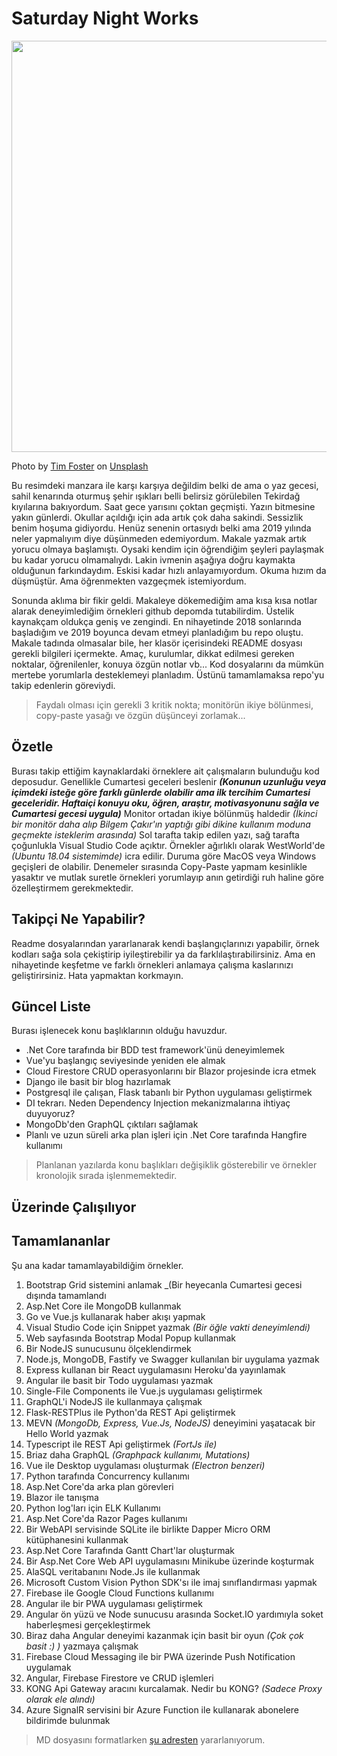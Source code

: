 # Saturday Night Works

<img src="tim-foster-387975-unsplash.jpg" width="1024" height="658">

Photo by [Tim Foster](https://unsplash.com/@timberfoster) on [Unsplash](https://unsplash.com/)

Bu resimdeki manzara ile karşı karşıya değildim belki de ama o yaz gecesi, sahil kenarında oturmuş şehir ışıkları belli belirsiz görülebilen Tekirdağ kıyılarına bakıyordum. Saat gece yarısını çoktan geçmişti. Yazın bitmesine yakın günlerdi. Okullar açıldığı için ada artık çok daha sakindi. Sessizlik benim hoşuma gidiyordu. Henüz senenin ortasıydı belki ama 2019 yılında neler yapmalıyım diye düşünmeden edemiyordum. Makale yazmak artık yorucu olmaya başlamıştı. Oysaki kendim için öğrendiğim şeyleri paylaşmak bu kadar yorucu olmamalıydı. Lakin ivmenin aşağıya doğru kaymakta olduğunun farkındaydım. Eskisi kadar hızlı anlayamıyordum. Okuma hızım da düşmüştür. Ama öğrenmekten vazgeçmek istemiyordum. 

Sonunda aklıma bir fikir geldi. Makaleye dökemediğim ama kısa kısa notlar alarak deneyimlediğim örnekleri github depomda tutabilirdim. Üstelik kaynakçam oldukça geniş ve zengindi. En nihayetinde 2018 sonlarında başladığım ve 2019 boyunca devam etmeyi planladığım bu repo oluştu. Makale tadında olmasalar bile, her klasör içerisindeki README dosyası gerekli bilgileri içermekte. Amaç, kurulumlar, dikkat edilmesi gereken noktalar, öğrenilenler, konuya özgün notlar vb... Kod dosyalarını da mümkün mertebe yorumlarla desteklemeyi planladım. Üstünü tamamlamaksa repo'yu takip edenlerin göreviydi.

>Faydalı olması için gerekli 3 kritik nokta; monitörün ikiye bölünmesi, copy-paste yasağı ve özgün düşünceyi zorlamak...

## Özetle

Burası takip ettiğim kaynaklardaki örneklere ait çalışmaların bulunduğu kod deposudur. Genellikle Cumartesi geceleri beslenir _**(Konunun uzunluğu veya içimdeki isteğe göre farklı günlerde olabilir ama ilk tercihim Cumartesi geceleridir. Haftaiçi konuyu oku, öğren, araştır, motivasyonunu sağla ve Cumartesi gecesi uygula)**_ Monitor ortadan ikiye bölünmüş haldedir _(İkinci bir monitör daha alıp Bilgem Çakır'ın yaptığı gibi dikine kullanım moduna geçmekte isteklerim arasında)_ Sol tarafta takip edilen yazı, sağ tarafta çoğunlukla Visual Studio Code açıktır. Örnekler ağırlıklı olarak WestWorld'de _(Ubuntu 18.04 sistemimde)_ icra edilir. Duruma göre MacOS veya Windows geçişleri de olabilir. Denemeler sırasında Copy-Paste yapmam kesinlikle yasaktır ve mutlak suretle örnekleri yorumlayıp anın getirdiği ruh haline göre özelleştirmem gerekmektedir.

## Takipçi Ne Yapabilir?

Readme dosyalarından yararlanarak kendi başlangıçlarınızı yapabilir, örnek kodları sağa sola çekiştirip iyileştirebilir ya da farklılaştırabilirsiniz. Ama en nihayetinde keşfetme ve farklı örnekleri anlamaya çalışma kaslarınızı geliştirirsiniz. Hata yapmaktan korkmayın.

## Güncel Liste

Burası işlenecek konu başlıklarının olduğu havuzdur.

- .Net Core tarafında bir BDD test framework'ünü deneyimlemek
- Vue'yu başlangıç seviyesinde yeniden ele almak
- Cloud Firestore CRUD operasyonlarını bir Blazor projesinde icra etmek
- Django ile basit bir blog hazırlamak
- Postgresql ile çalışan, Flask tabanlı bir Python uygulaması geliştirmek
- DI tekrarı. Neden Dependency Injection mekanizmalarına ihtiyaç duyuyoruz?
- MongoDb'den GraphQL çıktıları sağlamak
- Planlı ve uzun süreli arka plan işleri için .Net Core tarafında Hangfire kullanımı

> Planlanan yazılarda konu başlıkları değişiklik gösterebilir ve örnekler kronolojik sırada işlenmemektedir.

## Üzerinde Çalışılıyor


## Tamamlananlar

Şu ana kadar tamamlayabildiğim örnekler.

01. Bootstrap Grid sistemini anlamak _(Bir heyecanla Cumartesi gecesi dışında tamamlandı
02. Asp.Net Core ile MongoDB kullanmak
03. Go ve Vue.js kullanarak haber akışı yapmak
04. Visual Studio Code için Snippet yazmak _(Bir öğle vakti deneyimlendi)_
05. Web sayfasında Bootstrap Modal Popup kullanmak
06. Bir NodeJS sunucusunu ölçeklendirmek
07. Node.js, MongoDB, Fastify ve Swagger kullanılan bir uygulama yazmak
08. Express kullanan bir React uygulamasını Heroku'da yayınlamak
09. Angular ile basit bir Todo uygulaması yazmak
10. Single-File Components ile Vue.js uygulaması geliştirmek
11. GraphQL'i NodeJS ile kullanmaya çalışmak
12. Flask-RESTPlus ile Python'da REST Api geliştirmek
13. MEVN _(MongoDb, Express, Vue.Js, NodeJS)_ deneyimini yaşatacak bir Hello World yazmak
14. Typescript ile REST Api geliştirmek _(FortJs ile)_
15. Briaz daha GraphQL _(Graphpack kullanımı, Mutations)_
16. Vue ile Desktop uygulaması oluşturmak _(Electron benzeri)_
17. Python tarafında Concurrency kullanımı
18. Asp.Net Core'da arka plan görevleri
19. Blazor ile tanışma
20. Python log'ları için ELK Kullanımı
21. Asp.Net Core'da Razor Pages kullanımı
22. Bir WebAPI servisinde SQLite ile birlikte Dapper Micro ORM kütüphanesini kullanmak
23. Asp.Net Core Tarafında Gantt Chart'lar oluşturmak
24. Bir Asp.Net Core Web API uygulamasını Minikube üzerinde koşturmak
25. AlaSQL veritabanını Node.Js ile kullanmak
26. Microsoft Custom Vision Python SDK'sı ile imaj sınıflandırması yapmak
27. Firebase ile Google Cloud Functions kullanımı
28. Angular ile bir PWA uygulaması geliştirmek
29. Angular ön yüzü ve Node sunucusu arasında Socket.IO yardımıyla soket haberleşmesi gerçekleştirmek
30. Biraz daha Angular deneyimi kazanmak için basit bir oyun _(Çok çok basit :) )_ yazmaya çalışmak
31. Firebase Cloud Messaging ile bir PWA üzerinde Push Notification uygulamak
32. Angular, Firebase Firestore ve CRUD işlemleri
33. KONG Api Gateway aracını kurcalamak. Nedir bu KONG? _(Sadece Proxy olarak ele alındı)_
34. Azure SignalR servisini bir Azure Function ile kullanarak abonelere bildirimde bulunmak

> MD dosyasını formatlarken [şu adresten](https://github.com/adam-p/markdown-here/wiki/Markdown-Cheatsheet) yararlanıyorum.
